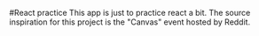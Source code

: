 #React practice
This app is just to practice react a bit.
The source inspiration for this project is the "Canvas" event hosted by Reddit.